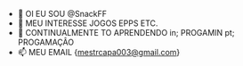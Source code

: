 - 👋 OI EU SOU @SnackFF
- 👀 MEU INTERESSE JOGOS EPPS ETC.
- 🌱 CONTINUALMENTE TO APRENDENDO in; PROGAMIN pt; PROGAMAÇÂO
- 📫 MEU EMAIL {mestrcapa003@gmail.com}

<!---
SnackFF/SnackFF is a ✨ special ✨ repository because its `README.md` (this file) appears on your GitHub profile.
You can click the Preview link to take a look at your changes.
--->

